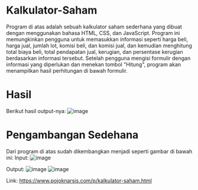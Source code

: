 # Kalkulator-Saham
Program di atas adalah sebuah kalkulator saham sederhana yang dibuat dengan menggunakan bahasa HTML, CSS, dan JavaScript. Program ini memungkinkan pengguna untuk memasukkan informasi seperti harga beli, harga jual, jumlah lot, komisi beli, dan komisi jual, dan kemudian menghitung total biaya beli, total pendapatan jual, kerugian, dan persentase kerugian berdasarkan informasi tersebut. Setelah pengguna mengisi formulir dengan informasi yang diperlukan dan menekan tombol "Hitung", program akan menampilkan hasil perhitungan di bawah formulir.

# Hasil
Berikut hasil output-nya:
![image](https://user-images.githubusercontent.com/8088664/231823360-ee5f165f-06c0-42f8-8b8f-a71c363b9c30.png)

# Pengambangan Sedehana
Dari program di atas sudah dikembangkan menjadi seperti gambar di bawah ini:
Input:
![image](https://user-images.githubusercontent.com/8088664/231823763-638ab0b3-8cfd-4307-b557-3cda4cbd83de.png)

Output:
![image](https://user-images.githubusercontent.com/8088664/231823848-46eb7238-5d35-45c8-a246-16d018b20546.png)
![image](https://user-images.githubusercontent.com/8088664/231824595-e6f93c70-6d7f-47d3-9071-99b0369ab5a8.png)


Link: https://www.pojoknarsis.com/p/kalkulator-saham.html
